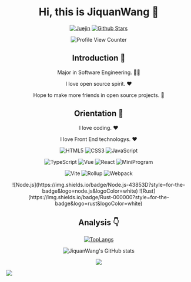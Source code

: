 <div align=center>
  
# Hi, this is JiquanWang :wave:

<p>

[![Juejin](https://img.shields.io/badge/-%E6%8E%98%E9%87%91-blue)](https://juejin.cn/user/1451011082036456/posts)
[![Github Stars](https://img.shields.io/github/stars/JiquanWang99?color=faf408&label=github%20stars&logo=github)](https://github.com/JiquanWang99)

</p>

![Profile View Counter](https://komarev.com/ghpvc/?username=JiquanWang99)

## Introduction :raised_hands:

Major in Software Engineering. :man_technologist:

I love open source spirit. :heart:

Hope to make more friends in open source projects. :eyes:

## Orientation :dart:

I love coding. :heart:

I love Front End technologys. :heart:

<p>

![HTML5](https://img.shields.io/badge/-HTML5-red?logo=html5&logoColor=white)
![CSS3](https://img.shields.io/badge/-CSS3-blue?logo=css3&logoColor=white)
![JavaScript](https://img.shields.io/badge/-JavaScript-yellow?logo=javascript&logoColor=white)

</p>

<p>

![TypeScript](https://img.shields.io/badge/-TypeScript-blue?logo=typescript&logoColor=white)
![Vue](https://img.shields.io/badge/-Vue-34495e?logo=vue.js)
![React](https://img.shields.io/badge/-React-282c34?logo=react)
![MiniProgram](https://img.shields.io/badge/-MiniProgram-07c160?logo=wechat&logoColor=white)

</p>

<p>

![Vite](https://img.shields.io/badge/-Vite-646cff?logo=vite&logoColor=white)
![Rollup](https://img.shields.io/badge/-Rollup-ef3335?logo=rollup.js&logoColor=white)
![Webpack](https://img.shields.io/badge/-Webpack-1a6bac?logo=webpack)

</p>
  
<p>
![Node.js](https://img.shields.io/badge/Node.js-43853D?style=for-the-badge&logo=node.js&logoColor=white)
![Rust](https://img.shields.io/badge/Rust-000000?style=for-the-badge&logo=rust&logoColor=white)
</p>

## Analysis :point_down:

[![TopLangs](https://github-readme-stats.vercel.app/api/top-langs/?username=anuraghazra&layout=compact)](https://github.com/anuraghazra/github-readme-stats)

![JiquanWang's GitHub stats](https://github-readme-stats.vercel.app/api?username=JiquanWang99&show_icons=true&bg_color=30,e96443,904e95&title_color=fff&text_color=fff)

![](https://github-profile-trophy.vercel.app/?username=JiquanWang99&theme=flat&column=7&margin-w=10)

</div>

![](https://hit.yhype.me/github/profile?user_id=57290456)
